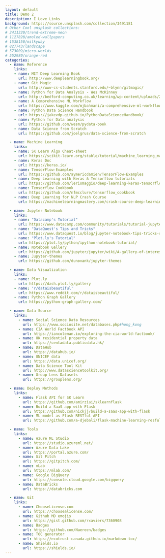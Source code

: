 ```yaml
---
layout: default
title: Demo 2
description: I Love Links
background: https://source.unsplash.com/collection/3491181
# Other Cool unsplash collections:
# 2411320/trend-extreme-neon
# 1127828/amoled-wallpapers
# 1538150/milkyway
# 827743/landscape
# 573009/micro-worlds
# 552980/orange-red
categories:
  - name: Reference
    links:
    - name: MIT Deep Learning Book
      url: http://www.deeplearningbook.org/
    - name: Git Magic
      url: http://www-cs-students.stanford.edu/~blynn/gitmagic/
    - name: Python for Data Analysis - Wes McKinney
      url: http://bedford-computing.co.uk/learning/wp-content/uploads/2015/10/Python-for-Data-Analysis.pdf
    - name: A Comprehensive ML Workflow
      url: https://www.kaggle.com/mjbahmani/a-comprehensive-ml-workflow-with-python#
    - name: Python Data Science Handbook
      url: https://jakevdp.github.io/PythonDataScienceHandbook/
    - name: Python for Data analysis
      url: https://github.com/wesm/pydata-book
    - name: Data Science from Scratch
      url: https://github.com/joelgrus/data-science-from-scratch

  - name: Machine Learning
    links:
    - name: SK Learn Algo Cheat-sheet
      url: https://scikit-learn.org/stable/tutorial/machine_learning_map/index.html
    - name: Keras Doc
      url: https://keras.io/
    - name: TensorFlow-Examples
      url: https://github.com/aymericdamien/TensorFlow-Examples
    - name: Deep Learning with Keras & Tensorflow tutorials
      url: https://github.com/leriomaggio/deep-learning-keras-tensorflow
    - name: Tensorflow Cookbook
      url: https://github.com/nfmcclure/tensorflow_cookbook
    - name: Deep Learning for NLP Crash Course
      url: https://machinelearningmastery.com/crash-course-deep-learning-natural-language-processing/

  - name: Jupyter Notebook
    links:
    - name: "Datacamp's Tutorial"
      url: https://www.datacamp.com/community/tutorials/tutorial-jupyter-notebook
    - name: "DataQuest's Tips and Tricks"
      url: https://www.dataquest.io/blog/jupyter-notebook-tips-tricks-shortcuts/
    - name: "Plot.ly's Tutorial"
      url: https://plot.ly/python/ipython-notebook-tutorial/
    - name: Notebook Gallery
      url: https://github.com/jupyter/jupyter/wiki/A-gallery-of-interesting-Jupyter-Notebooks
    - name: Jupyter-themes
      url: https://github.com/dunovank/jupyter-themes

  - name: Data Visualization
    links:
    - name: Plot.ly
      url: https://dash.plot.ly/gallery
    - name: 'r/dataisbeautiful'
      url: https://www.reddit.com/r/dataisbeautiful/
    - name: Python Graph Gallery
      url: https://python-graph-gallery.com/

  - name: Data Source
    links:
      - name: Social Science Data Resources
        url: https://www.sociosite.net/databases.php#hong_kong
      - name: CIA World Factbook API
        url: https://iancoleman.io/exploring-the-cia-world-factbook/
      - name: HK residential property data
        url: https://centadata.publicdata.hk/
      - name: DataHub
        url: https://datahub.io/
      - name: UNICEF data
        url: https://data.unicef.org/
      - name: Data Science Tool Kit
        url: http://www.datasciencetoolkit.org/
      - name: Group Lens Datasets
        url: https://grouplens.org/

  - name: Deploy Methods
    links:
      - name: Flask API for SK Learn
        url: https://github.com/amirziai/sklearnflask
      - name: Build a SaaS app with Flask
        url: https://github.com/nickjj/build-a-saas-app-with-flask
      - name: ML model as Flask RESTful API
        url: https://github.com/a-djebali/flask-machine-learning-resful

  - name: Tools
    links:
      - name: Azure ML Studio
        url: https://studio.azureml.net/
      - name: Azure Data Lake
        url: https://portal.azure.com/
      - name: Git Pitch
        url: https://gitpitch.com/
      - name: mLab
        url: https://mlab.com/
      - name: Google BigQuery
        url: https://console.cloud.google.com/bigquery
      - name: DataBricks
        url: https://databricks.com

  - name: Git
    links:
      - name: ChooseLicense.com
        url: https://choosealicense.com/
      - name: Github MD emojis
        url: https://gist.github.com/rxaviers/7360908
      - name: Badges
        url: https://github.com/Naereen/badges
      - name: TOC generator
        url: https://ecotrust-canada.github.io/markdown-toc/
      - name: Shields.io
        url: https://shields.io/
---
```

